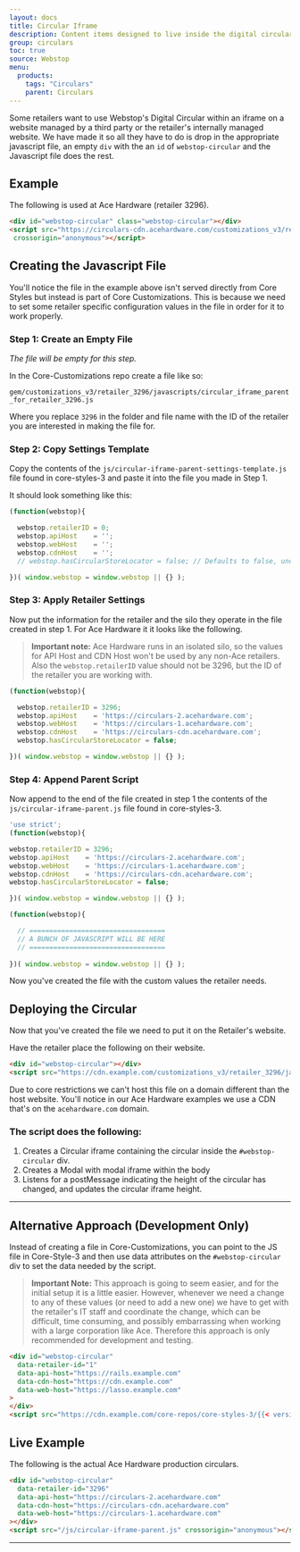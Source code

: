 ```yaml
---
layout: docs
title: Circular Iframe
description: Content items designed to live inside the digital circular.
group: circulars
toc: true
source: Webstop
menu: 
  products:
    tags: "Circulars"
    parent: Circulars
---
```


Some retailers want to use Webstop's Digital Circular within an iframe on a website managed by a third party or the 
retailer's internally managed website. We have made it so all they have to do is drop in the appropriate javascript file,
an empty `div` with the an `id` of `webstop-circular` and the Javascript file does the rest. 

## Example 

The following is used at Ace Hardware (retailer 3296).

```html
<div id="webstop-circular" class="webstop-circular"></div>
<script src="https://circulars-cdn.acehardware.com/customizations_v3/retailer_3296/javascripts/circular_iframe_parent_for_retailer_3296.js"
 crossorigin="anonymous"></script>
```
## Creating the Javascript File

You'll notice the file in the example above isn't served directly from Core Styles but instead is part of Core Customizations. 
This is because we need to set some retailer specific configuration values in the file in order for it to work properly. 

### Step 1: Create an Empty File

_The file will be empty for this step._

In the Core-Customizations repo create a file like so:

`gem/customizations_v3/retailer_3296/javascripts/circular_iframe_parent_for_retailer_3296.js`

Where you replace `3296` in the folder and file name with the ID of the retailer you are interested in making the file for.

### Step 2: Copy Settings Template

Copy the contents of the `js/circular-iframe-parent-settings-template.js` file found in core-styles-3 and paste it into the file you made in Step 1.

It should look something like this:

```javascript
(function(webstop){

  webstop.retailerID = 0;
  webstop.apiHost    = '';
  webstop.webHost    = '';
  webstop.cdnHost    = '';
  // webstop.hasCircularStoreLocator = false; // Defaults to false, uncomment

})( window.webstop = window.webstop || {} );
```

### Step 3: Apply Retailer Settings

Now put the information for the retailer and the silo they operate in the file created in step 1. For Ace Hardware it 
it looks like the following.

> **Important note:** Ace Hardware runs in an isolated silo, so the values for API Host and CDN Host won't be used by any non-Ace retailers. Also the `webstop.retailerID` value should not be 3296, but the ID of the retailer you are working with.

```javascript
(function(webstop){

  webstop.retailerID = 3296;
  webstop.apiHost    = 'https://circulars-2.acehardware.com';
  webstop.webHost    = 'https://circulars-1.acehardware.com';
  webstop.cdnHost    = 'https://circulars-cdn.acehardware.com';
  webstop.hasCircularStoreLocator = false;

})( window.webstop = window.webstop || {} );
```

### Step 4: Append Parent Script

Now append to the end of the file created in step 1 the contents of the `js/circular-iframe-parent.js` file found in core-styles-3.

```javascript
'use strict';
(function(webstop){

webstop.retailerID = 3296;
webstop.apiHost    = 'https://circulars-2.acehardware.com';
webstop.webHost    = 'https://circulars-1.acehardware.com';
webstop.cdnHost    = 'https://circulars-cdn.acehardware.com';
webstop.hasCircularStoreLocator = false;

})( window.webstop = window.webstop || {} );

(function(webstop){

  // ==================================
  // A BUNCH OF JAVASCRIPT WILL BE HERE
  // ==================================
  
})( window.webstop = window.webstop || {} );
```

Now you've created the file with the custom values the retailer needs.


## Deploying the Circular

Now that you've created the file we need to put it on the Retailer's website.

Have the retailer place the following on their website.

```html
<div id="webstop-circular"></div>
<script src="https://cdn.example.com/customizations_v3/retailer_3296/javascripts/circular_iframe_parent_for_retailer_3296.js" crossorigin="anonymous"></script>
```

Due to core restrictions we can't host this file on a domain different than the host website. You'll notice in our Ace 
Hardware examples we use a CDN that's on the `acehardware.com` domain.

### The script does the following:

1. Creates a Circular iframe containing the circular inside the `#webstop-circular` div.
2. Creates a Modal with modal iframe within the body
3. Listens for a postMessage indicating the height of the circular has changed, and updates the circular iframe height.

[//]: # (4. Listens for a postMessage indicating the modal should be triggered and what URL to load into the iframe.)

---

## Alternative Approach (Development Only)

Instead of creating a file in Core-Customizations, you can point to the JS file in Core-Style-3 and then use data attributes 
on the `#webstop-circular` div to set the data needed by the script. 

> **Important Note:** This approach is going to seem easier, and for the initial setup it is a little easier. However, whenever we need a change 
> to any of these values (or need to add a new one) we have to get with the retailer's IT staff and coordinate the change, which can 
> be difficult, time consuming, and possibly embarrassing when working with a large corporation like Ace. Therefore this 
> approach is only recommended for development and testing.

```html
<div id="webstop-circular" 
  data-retailer-id="1" 
  data-api-host="https://rails.example.com" 
  data-cdn-host="https://cdn.example.com"
  data-web-host="https://lasso.example.com"
>
</div>
<script src="https://cdn.example.com/core-repos/core-styles-3/{{< version >}}/dist/js/circular-iframe-parent.min.js" crossorigin="anonymous"></script>
```

## Live Example

The following is the actual Ace Hardware production circulars.

[//]: # (<div id="webstop-circular" class="webstop-circular"></div>)

[//]: # (<script src="https://circulars-cdn.acehardware.com/customizations_v3/retailer_3296/javascripts/circular_iframe_parent_for_retailer_3296.js")

[//]: # ( crossorigin="anonymous"></script>)

```html
<div id="webstop-circular"
  data-retailer-id="3296"
  data-api-host="https://circulars-2.acehardware.com"
  data-cdn-host="https://circulars-cdn.acehardware.com"
  data-web-host="https://circulars-1.acehardware.com"
></div>
<script src="/js/circular-iframe-parent.js" crossorigin="anonymous"></script>
```

<div id="webstop-circular"
  data-retailer-id="3296"
  data-api-host="https://circulars-2.acehardware.com"
  data-cdn-host="https://circulars-cdn.acehardware.com"
  data-web-host="https://circulars-1.acehardware.com"
></div>
<script src="/js/circular-iframe-parent.js" crossorigin="anonymous"></script>


---

[//]: # (### Notes)

[//]: # ()
[//]: # (How will this deploy? Via Core-Customizations? Maybe the retailer file should be in core-customizations, but core-customizations doesn't have the JS goodies for compiling and minifying JS files.)
